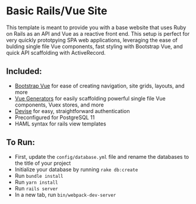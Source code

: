 # Basic Rails/Vue Site

This template is meant to provide you with a base website that uses Ruby on Rails as an API and Vue as a reactive front end. This setup is perfect for very quickly prototpying SPA web applications, leveraging the ease of bulding single file Vue components, fast styling with Bootstrap Vue, and quick API scaffolding with ActiveRecord.

## Included:

* [Bootstrap Vue](https://bootstrap-vue.js.org/) for ease of creating navigation, site grids, layouts, and more
* [Vue Generators](https://github.com/GoodMeasuresLLC/vue-generators) for easily scaffolding powerful single file Vue components, Vuex stores, and more
* [Devise](https://github.com/heartcombo/devise) for easy, straightforward authentication
* Preconfigured for PostgreSQL 11
* HAML syntax for rails view templates

## To Run:

* First, update the `config/database.yml` file and rename the databases to the title of your project
* Initialize your database by running `rake db:create`
* Run `bundle install`
* Run `yarn install`
* Run `rails server`
* In a new tab, run `bin/webpack-dev-server`
